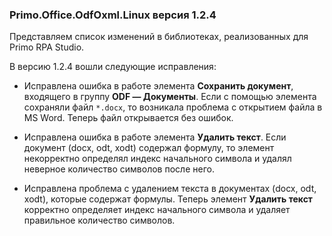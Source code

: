 ### Primo.Office.OdfOxml.Linux версия 1.2.4

Представляем список изменений в библиотеках, реализованных для Primo RPA Studio.

В версию 1.2.4 вошли следующие исправления:
* Исправлена ошибка в работе элемента **Сохранить документ**, входящего в группу **ODF — Документы**. Если с помощью элемента сохраняли файл `*.docx`, то возникала проблема с открытием файла в MS Word. Теперь файл открывается без ошибок.

* Исправлена ошибка в работе элемента **Удалить текст**. Если документ (docx, odt, xodt) содержал формулу, то элемент некорректно определял индекс начального символа и удалял неверное количество символов после него. 

* Исправлена проблема с удалением текста в документах (docx, odt, xodt), которые содержат формулы. Теперь элемент **Удалить текст** корректно определяет индекс начального символа и удаляет правильное количество символов.
